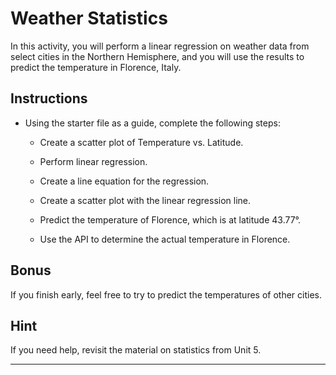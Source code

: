 # Weather Statistics

In this activity, you will perform a linear regression on weather data from select cities in the Northern Hemisphere, and you will use the results to predict the temperature in Florence, Italy.

## Instructions

* Using the starter file as a guide, complete the following steps:

  * Create a scatter plot of Temperature vs. Latitude.

  * Perform linear regression.

  * Create a line equation for the regression.

  * Create a scatter plot with the linear regression line.

  * Predict the temperature of Florence, which is at latitude 43.77&deg;.

  * Use the API to determine the actual temperature in Florence.

## Bonus

If you finish early, feel free to try to predict the temperatures of other cities.

## Hint

If you need help, revisit the material on statistics from Unit 5.

---

